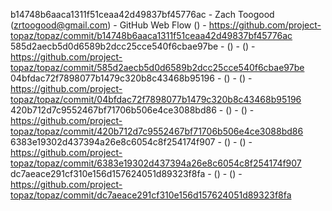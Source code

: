 b14748b6aaca1311f51ceaa42d49837bf45776ac - Zach Toogood (zrtoogood@gmail.com) - GitHub Web Flow () - https://github.com/project-topaz/topaz/commit/b14748b6aaca1311f51ceaa42d49837bf45776ac
585d2aecb5d0d6589b2dcc25cce540f6cbae97be -  () -  () - https://github.com/project-topaz/topaz/commit/585d2aecb5d0d6589b2dcc25cce540f6cbae97be
04bfdac72f7898077b1479c320b8c43468b95196 -  () -  () - https://github.com/project-topaz/topaz/commit/04bfdac72f7898077b1479c320b8c43468b95196
420b712d7c9552467bf71706b506e4ce3088bd86 -  () -  () - https://github.com/project-topaz/topaz/commit/420b712d7c9552467bf71706b506e4ce3088bd86
6383e19302d437394a26e8c6054c8f254174f907 -  () -  () - https://github.com/project-topaz/topaz/commit/6383e19302d437394a26e8c6054c8f254174f907
dc7aeace291cf310e156d157624051d89323f8fa -  () -  () - https://github.com/project-topaz/topaz/commit/dc7aeace291cf310e156d157624051d89323f8fa
